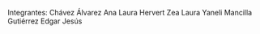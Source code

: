 <p>Integrantes:
Chávez Álvarez Ana Laura
Hervert Zea Laura Yaneli
Mancilla Gutiérrez Edgar Jesús
</p>
